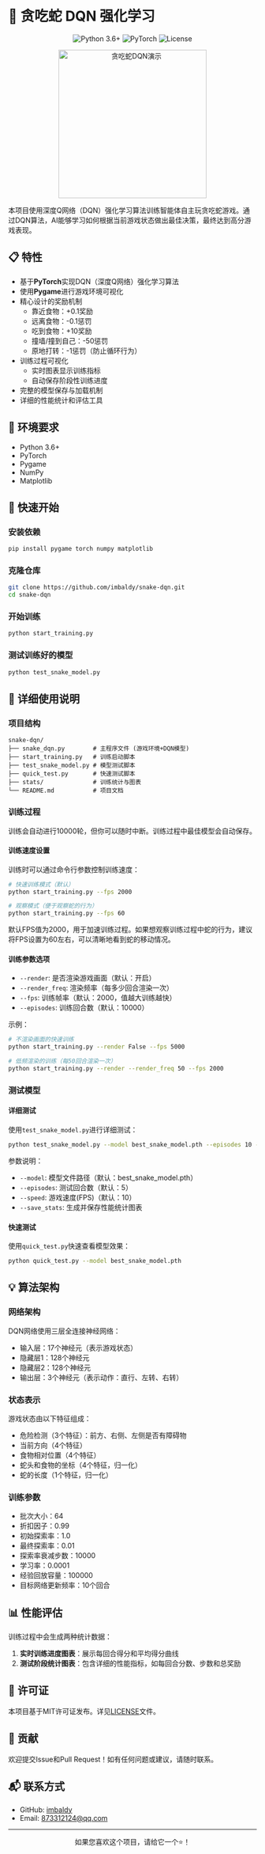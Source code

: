 # 🐍 贪吃蛇 DQN 强化学习

<div align="center">
  <img src="https://img.shields.io/badge/Python-3.6%2B-blue" alt="Python 3.6+">
  <img src="https://img.shields.io/badge/PyTorch-Latest-red" alt="PyTorch">
  <img src="https://img.shields.io/badge/License-MIT-green" alt="License">
</div>

<p align="center">
  <img src="./stats/snake_demo.gif" width="300" alt="贪吃蛇DQN演示" />
</p>

本项目使用深度Q网络（DQN）强化学习算法训练智能体自主玩贪吃蛇游戏。通过DQN算法，AI能够学习如何根据当前游戏状态做出最佳决策，最终达到高分游戏表现。

## 📋 特性

- 基于**PyTorch**实现DQN（深度Q网络）强化学习算法
- 使用**Pygame**进行游戏环境可视化
- 精心设计的奖励机制
  - 靠近食物：+0.1奖励
  - 远离食物：-0.1惩罚
  - 吃到食物：+10奖励
  - 撞墙/撞到自己：-50惩罚
  - 原地打转：-1惩罚（防止循环行为）
- 训练过程可视化
  - 实时图表显示训练指标
  - 自动保存阶段性训练进度
- 完整的模型保存与加载机制
- 详细的性能统计和评估工具

## 🔧 环境要求

- Python 3.6+
- PyTorch
- Pygame
- NumPy
- Matplotlib

## 🚀 快速开始

### 安装依赖

```bash
pip install pygame torch numpy matplotlib
```

### 克隆仓库

```bash
git clone https://github.com/imbaldy/snake-dqn.git
cd snake-dqn
```

### 开始训练

```bash
python start_training.py
```

### 测试训练好的模型

```bash
python test_snake_model.py
```

## 📖 详细使用说明

### 项目结构

```
snake-dqn/
├── snake_dqn.py        # 主程序文件 (游戏环境+DQN模型)
├── start_training.py   # 训练启动脚本
├── test_snake_model.py # 模型测试脚本
├── quick_test.py       # 快速测试脚本
├── stats/              # 训练统计与图表
└── README.md           # 项目文档
```

### 训练过程

训练会自动进行10000轮，但你可以随时中断。训练过程中最佳模型会自动保存。

#### 训练速度设置

训练时可以通过命令行参数控制训练速度：

```bash
# 快速训练模式（默认）
python start_training.py --fps 2000

# 观察模式（便于观察蛇的行为）
python start_training.py --fps 60
```

默认FPS值为2000，用于加速训练过程。如果想观察训练过程中蛇的行为，建议将FPS设置为60左右，可以清晰地看到蛇的移动情况。

#### 训练参数选项

- `--render`: 是否渲染游戏画面（默认：开启）
- `--render_freq`: 渲染频率（每多少回合渲染一次）
- `--fps`: 训练帧率（默认：2000，值越大训练越快）
- `--episodes`: 训练回合数（默认：10000）

示例：

```bash
# 不渲染画面的快速训练
python start_training.py --render False --fps 5000

# 低频渲染的训练（每50回合渲染一次）
python start_training.py --render --render_freq 50 --fps 2000
```

### 测试模型

#### 详细测试

使用`test_snake_model.py`进行详细测试：

```bash
python test_snake_model.py --model best_snake_model.pth --episodes 10 --speed 10 --save_stats
```

参数说明：
- `--model`: 模型文件路径（默认：best_snake_model.pth）
- `--episodes`: 测试回合数（默认：5）
- `--speed`: 游戏速度(FPS)（默认：10）
- `--save_stats`: 生成并保存性能统计图表

#### 快速测试

使用`quick_test.py`快速查看模型效果：

```bash
python quick_test.py --model best_snake_model.pth
```

## 💡 算法架构

### 网络架构

DQN网络使用三层全连接神经网络：
- 输入层：17个神经元（表示游戏状态）
- 隐藏层1：128个神经元
- 隐藏层2：128个神经元
- 输出层：3个神经元（表示动作：直行、左转、右转）

### 状态表示

游戏状态由以下特征组成：
- 危险检测（3个特征）：前方、右侧、左侧是否有障碍物
- 当前方向（4个特征）
- 食物相对位置（4个特征）
- 蛇头和食物的坐标（4个特征，归一化）
- 蛇的长度（1个特征，归一化）

### 训练参数

- 批次大小：64
- 折扣因子：0.99
- 初始探索率：1.0
- 最终探索率：0.01
- 探索率衰减步数：10000
- 学习率：0.0001
- 经验回放容量：100000
- 目标网络更新频率：10个回合

## 📊 性能评估

训练过程中会生成两种统计数据：

1. **实时训练进度图表**：展示每回合得分和平均得分曲线
2. **测试阶段统计图表**：包含详细的性能指标，如每回合分数、步数和总奖励

## 📄 许可证

本项目基于MIT许可证发布。详见[LICENSE](LICENSE)文件。

## 👥 贡献

欢迎提交Issue和Pull Request！如有任何问题或建议，请随时联系。

## 📬 联系方式

- GitHub: [imbaldy](https://github.com/imbaldy)
- Email: 873312124@qq.com

---

<p align="center">如果您喜欢这个项目，请给它一个⭐️！</p>
